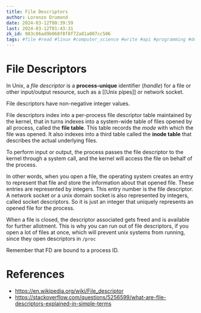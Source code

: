 ```yaml
---
title: File Descriptors
author: Lorenzo Drumond
date: 2024-03-12T00:39:59
last: 2024-03-12T01:43:31
zk_id: 083c86ad9b068f8f8f72a81a007cc506
tags: #file #read #linux #computer_science #write #api #programming #descriptors #Unix
---
```



# File Descriptors
In Unix, a _file descriptor_ is a __process-unique__ identifier (_handle_) for a file or other input/output resource, such as a [[Unix pipes]] or network socket.

File descriptors have non-negative integer values.

File descriptors index into a per-process file descriptor table maintained by the kernel, that in turns indexes into a system-wide table of files opened by all process, called the __file table__. This table records the _mode_ with which the file was opened. It also indexes into a third table called the __inode table__ that describes the actual underlying files.

To perform input or output, the process passes the file descriptor to the kernel through a system call, and the kernel will access the file on behalf of the process.

In other words, when you open a file, the operating system creates an entry to represent that file and store the information about that opened file. These entries are represented by integers. This entry number is the file descriptor. A network socket or a unix domain socket is also represented by integers, called socket descriptors. So it is just an integer that uniquely represents an opened file for the process.

When a file is closed, the descriptor associated gets freed and is available for further allotment. This is why you can run out of file descriptors, if you open a lot of files at once, which will prevent unix systems from running, since they open descriptors in `/proc`

Remember that FD are bound to a process ID.


# References
- https://en.wikipedia.org/wiki/File_descriptor
- https://stackoverflow.com/questions/5256599/what-are-file-descriptors-explained-in-simple-terms
